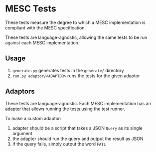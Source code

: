 
# MESC Tests

These tests measure the degree to which a MESC implementation is compliant with the MESC specification.

These tests are language-agnostic, allowing the same tests to be run against each MESC implementation.

## Usage
1. `generate.py` generates tests in the `generate/` directory
2. `run.py adaptor/<ADAPTOR>` runs the tests for the given adaptor

## Adaptors

These tests are language-agnostic. Each MESC implementation has an adapter that allows running the tests using the test runner.

To make a custom adaptor:
1. adapter should be a script that takes a JSON `Query` as its single argument
2. the adapter should run the query and output the result as JSON
3. if the query fails, simply output the word `FAIL`

